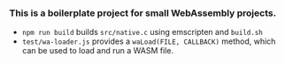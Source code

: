 ### This is a boilerplate project for small WebAssembly projects.

- `npm run build` builds `src/native.c` using emscripten and `build.sh`
- `test/wa-loader.js` provides a `waLoad(FILE, CALLBACK)` method, which can be used to load and run a WASM file.
